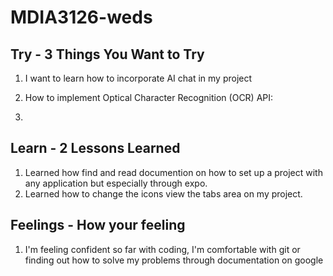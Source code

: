 # MDIA3126-weds

## Try - 3 Things You Want to Try

1. I want to learn how to incorporate AI chat in my project
2. How to implement Optical Character Recognition (OCR) API:

3.

## Learn - 2 Lessons Learned

1. Learned how find and read documention on how to set up a project with any application but especially through expo.
2. Learned how to change the icons view the tabs area on my project.

## Feelings - How your feeling

1. I'm feeling confident so far with coding, I'm comfortable with git or finding out how to solve my problems through documentation on google
